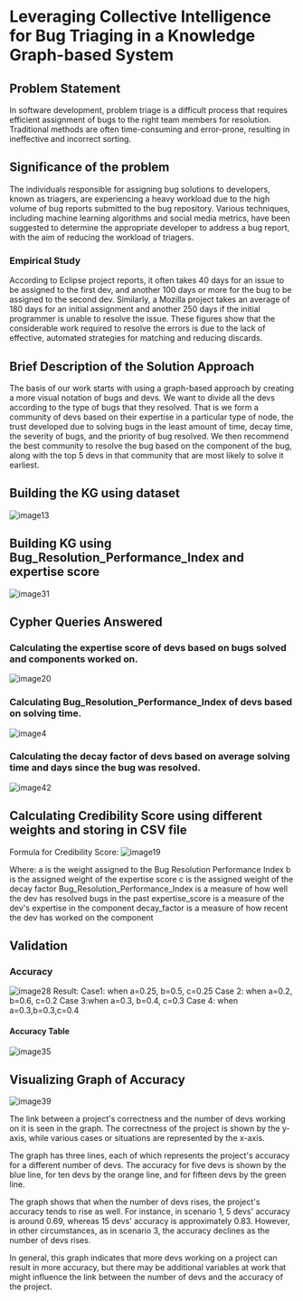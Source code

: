 # Leveraging Collective Intelligence for Bug Triaging in a Knowledge Graph-based System

## Problem Statement
In software development, problem triage is a difficult process that requires efficient assignment of bugs to the right team members for resolution. Traditional methods are often time-consuming and error-prone, resulting in ineffective and incorrect sorting.

## Significance of the problem
The individuals responsible for assigning bug solutions to developers, known as triagers, are experiencing a heavy workload due to the high volume of bug reports submitted to the bug repository. Various techniques, including machine learning algorithms and social media metrics, have been suggested to determine the appropriate developer to address a bug report, with the aim of reducing the workload of triagers.

### Empirical Study
According to Eclipse project reports, it often takes 40 days for an issue to be assigned to the first dev, and another 100 days or more for the bug to be assigned to the second dev. Similarly, a Mozilla project takes an average of 180 days for an initial assignment and another 250 days if the initial programmer is unable to resolve the issue. These figures show that the considerable work required to resolve the errors is due to the lack of effective, automated strategies for matching and reducing discards.

## Brief Description of the Solution Approach
The basis of our work starts with using a graph-based approach by creating a more visual notation of bugs and devs. We want to divide all the devs according to the type of bugs that they resolved.  That is we form a community of devs based on their expertise in a particular type of node, the trust developed due to solving bugs in the least amount of time, decay time, the severity of bugs, and the priority of bug resolved. We then recommend the best community to resolve the bug based on the component of the bug, along with the top 5 devs in that community that are most likely to solve it earliest.

## Building the KG  using dataset
![image13](https://github.com/Mystic-Trooper/bug-triaging-2/assets/71957235/b6c6562c-4e8a-46b2-9f1a-7ebff2779d06)

## Building KG using Bug_Resolution_Performance_Index and expertise score
![image31](https://github.com/Mystic-Trooper/bug-triaging-2/assets/71957235/0381e4b9-a30d-4884-b251-a805015d939a)

## Cypher Queries Answered 
### Calculating the expertise score of devs based on bugs solved and components worked on.	
![image20](https://github.com/Mystic-Trooper/bug-triaging-2/assets/71957235/df711f07-dbf2-49a6-baf4-9f4f3681b197)

### Calculating Bug_Resolution_Performance_Index of devs based on solving time.
![image4](https://github.com/Mystic-Trooper/bug-triaging-2/assets/71957235/045b16ac-350c-42c9-908f-7d35e2668c5e)

### Calculating the decay factor of devs based on average solving time and days since the bug was resolved.
![image42](https://github.com/Mystic-Trooper/bug-triaging-2/assets/71957235/81d81dc0-6bdd-4282-830c-ddca5e44f3cc)

## Calculating Credibility Score using different weights and storing in CSV file
Formula for Credibility Score:
![image19](https://github.com/Mystic-Trooper/bug-triaging-2/assets/71957235/043079d6-5ecb-4628-aedd-052b6078715c)

Where:
a is the weight assigned to the Bug Resolution Performance Index
b is the assigned weight of the expertise score 
c is the assigned weight of the decay factor
Bug_Resolution_Performance_Index is a measure of how well the dev has resolved bugs in the past
expertise_score is a measure of the dev's expertise in the component
decay_factor is a measure of how recent the dev has worked on the component

## Validation
### Accuracy
![image28](https://github.com/Mystic-Trooper/bug-triaging-2/assets/71957235/96808509-4ae2-4cfe-a1b3-5a1154721c91)
Result:
Case1:  when a=0.25, b=0.5, c=0.25
Case 2: when a=0.2, b=0.6, c=0.2
Case 3:when a=0.3, b=0.4, c=0.3
Case 4: when a=0.3,b=0.3,c=0.4
#### Accuracy Table
![image35](https://github.com/Mystic-Trooper/bug-triaging-2/assets/71957235/fd14877d-ee85-4804-bbc9-bf2db0559a30)

## Visualizing Graph of Accuracy
![image39](https://github.com/Mystic-Trooper/bug-triaging-2/assets/71957235/f2cd2b1e-f8b1-458c-ad55-328b383f9b64)

The link between a project's correctness and the number of devs working on it is seen in the graph. The correctness of the project is shown by the y-axis, while various cases or situations are represented by the x-axis.

The graph has three lines, each of which represents the project's accuracy for a different number of devs. The accuracy for five devs is shown by the blue line, for ten devs by the orange line, and for fifteen devs by the green line.

The graph shows that when the number of devs rises, the project's accuracy tends to rise as well. For instance, in scenario 1, 5 devs' accuracy is around 0.69, whereas 15 devs' accuracy is approximately 0.83. However, in other circumstances, as in scenario 3, the accuracy declines as the number of devs rises.

In general, this graph indicates that more devs working on a project can result in more accuracy, but there may be additional variables at work that might influence the link between the number of devs and the accuracy of the project.
